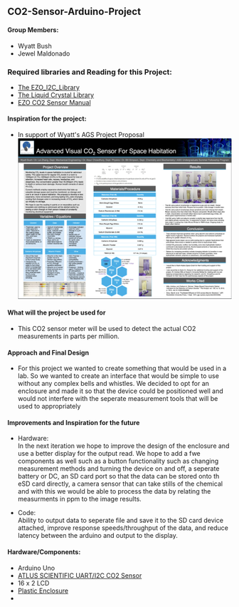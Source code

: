 ## CO2-Sensor-Arduino-Project

#### Group Members:
- Wyatt Bush
- Jewel Maldonado
### Required libraries and Reading for this Project:
- [The EZO_I2C_Library](https://github.com/Atlas-Scientific/Ezo_I2c_lib)
- [The Liquid Crystal Library](https://www.arduino.cc/reference/en/libraries/liquidcrystal/)
- [EZO CO2 Sensor Manual](https://atlas-scientific.com/files/EZO_CO2_Datasheet.pdf)  

#### Inspiration for the project:
- In support of Wyatt's AGS Project Proposal  
![imgs/ ASG_WyattBushAdvanced_Visual_Sensor.png](https://github.com/je-el/CO2-Sensor-Arduino-Project/blob/main/imgs/%20ASG_WyattBushAdvanced_Visual_Sensor.png)

#### What will the project be used for
- This CO2 sensor meter will be used to detect the actual CO2 measurements in parts per million. 

#### Approach and Final Design
- For this project we wanted to create something that would be used in a lab. So we wanted to create an interface that would be simple to use without any complex bells and whistles. We decided to opt for an enclosure and made it so that the device could be positioned well and would not interfere with the seperate measurement tools that will be used to appropriately <finish me>  

#### Improvements and Inspiration for the future
- Hardware:  
In the next iteration we hope to improve the design of the enclosure and use a better display for the output read. We hope to add a fwe components as well such as a button functionality such as changing measurement methods and turning the device on and off, a seperate battery or DC, an SD card port so that the data can be stored onto th eSD card directly, a camera sensor that can take stills of the chemical and with this we would be able to process the data by relating the measurments in ppm to the image results.  

- Code:  
Ability to output data to seperate file and save it to the SD card device attached, improve response speeds/throughput of the data, and reduce latency between the arduino and output to the display. 
  
#### Hardware/Components:
- Arduino Uno
- [ATLUS SCIENTIFIC UART/I2C CO2 Sensor](https://atlas-scientific.com/probes/co2-sensor/)
- 16 x 2 LCD 
- [Plastic Enclosure](https://www.amazon.com/gp/product/B075X17M4T/ref=ppx_yo_dt_b_asin_title_o03_s00?ie=UTF8&th=1)
- <finish me>
